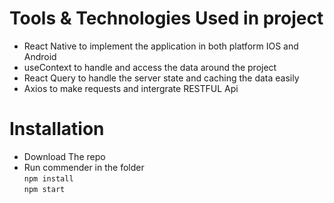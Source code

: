 # Tools & Technologies Used in project
- React Native to implement the application in both platform IOS and Android <br>
- useContext to handle and access the data around the project <br>
- React Query to handle the server state and caching the data easily <br>
- Axios to make requests and intergrate RESTFUL Api <br>

# Installation
- Download The repo <br>
- Run commender in the folder <br>
`npm install`<br>
`npm start`
